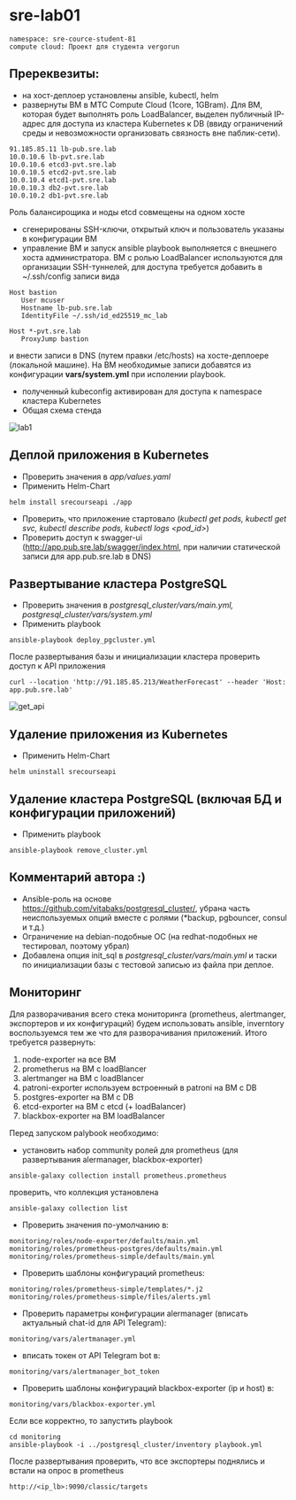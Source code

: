 # sre-lab01
```
namespace: sre-cource-student-81
compute cloud: Проект для студента vergorun
```

## Пререквезиты: 
 - на хост-деплоер установлены ansible, kubectl, helm
 - развернуты ВМ в МТС Compute Cloud (1core, 1GBram). Для ВМ, которая будет выполнять роль LoadBalancer, выделен публичный IP-адрес для доступа из кластера Kubernetes к DB (ввиду ограничений среды и невозможности организовать связность вне паблик-сети).

```
91.185.85.11 lb-pub.sre.lab
10.0.10.6 lb-pvt.sre.lab
10.0.10.6 etcd3-pvt.sre.lab
10.0.10.5 etcd2-pvt.sre.lab
10.0.10.4 etcd1-pvt.sre.lab
10.0.10.3 db2-pvt.sre.lab
10.0.10.2 db1-pvt.sre.lab
```
Роль балансирощика и ноды etcd совмещены на одном хосте
 - сгенерированы SSH-ключи, открытый ключ и пользователь указаны в конфигурации ВМ
 - управление ВМ и запуск ansible playbook выполняется с внешнего хоста администратора. ВМ с ролью LoadBalancer используются для организации SSH-туннелей, для доступа требуется добавить в ~/.ssh/config записи вида
```
Host bastion
   User mcuser
   Hostname lb-pub.sre.lab
   IdentityFile ~/.ssh/id_ed25519_mc_lab

Host *-pvt.sre.lab
   ProxyJump bastion
```
и внести записи в DNS (путем правки /etc/hosts) на хосте-деплоере (локальной машине). На ВМ необходимые записи добавятся из конфигурации **vars/system.yml** при исполении playbook.
 - полученный kubeconfig активирован для доступа к namespace кластера Kubernetes 
 - Общая схема стенда

![lab1](https://github.com/vergorun/sre-lab01/assets/36616396/8cd43c47-2771-4fef-ab04-75f9946dff62)

## Деплой приложения в Kubernetes
- Проверить значения в *app/values.yaml*
- Применить Helm-Chart
```
helm install srecourseapi ./app
```
- Проверить, что приложение стартовало (*kubectl get pods, kubectl get svc, kubectl describe pods, kubectl logs <pod_id>*)
- Проверить доступ к swagger-ui (http://app.pub.sre.lab/swagger/index.html, при наличии статической записи для app.pub.sre.lab в DNS)
## Развертывание кластера PostgreSQL
- Проверить значения в *postgresql_cluster/vars/main.yml, postgresql_cluster/vars/system.yml*
- Применить playbook
```
ansible-playbook deploy_pgcluster.yml
```

После развертывания базы и инициализации кластера проверить доступ к API приложения
```
curl --location 'http://91.185.85.213/WeatherForecast' --header 'Host: app.pub.sre.lab'
```
![get_api](https://github.com/vergorun/sre-lab01/assets/36616396/10ce8bce-6836-4bbd-ba00-7772286d7da1)

## Удаление приложения из Kubernetes
- Применить Helm-Chart
```
helm uninstall srecourseapi
```

## Удаление кластера PostgreSQL (включая БД и конфигурации приложений)
- Применить playbook
```
ansible-playbook remove_cluster.yml
```

## Комментарий автора :)

- Ansible-роль на основе https://github.com/vitabaks/postgresql_cluster/, убрана часть неиспользуемых опций вместе с ролями (*backup, pgbouncer, consul и т.д.)
- Ограничение на debian-подобные ОС (на redhat-подобных не тестировал, поэтому убрал)
- Добавлена опция init_sql в *postgresql_cluster/vars/main.yml* и таски по инициализации базы с тестовой записью из файла при деплое.

## Мониторинг 

Для разворачивания всего стека мониторинга (prometheus, alertmanger, экспортеров и их конфигураций) будем использовать ansible, inverntory воспользуемся тем же что для разворачивания приложений.
Итого требуется развернуть:
1. node-exporter на все ВМ
2. prometherus на ВМ с loadBlancer
3. alertmanger на ВМ с loadBlancer
4. patroni-exporter используем встроенный в patroni на ВМ с DB
5. postgres-exporter на ВМ с DB
6. etcd-exporter на ВМ с etcd (+ loadBalancer)
7. blackbox-exporter на ВМ loadBalancer


Перед запуском palybook необходимо:
- установить набор community ролей для prometheus (для развертывания alermanager, blackbox-exporter)
```
ansible-galaxy collection install prometheus.prometheus
```

проверить, что коллекция установлена
```
ansible-galaxy collection list
```


- Проверить значения по-умолчанию в:

```
monitoring/roles/node-exporter/defaults/main.yml
monitoring/roles/prometheus-postgres/defaults/main.yml
monitoring/roles/prometheus-simple/defaults/main.yml
```
- Проверить шаблоны конфигураций prometheus:
```
monitoring/roles/prometheus-simple/templates/*.j2
monitoring/roles/prometheus-simple/files/alerts.yml
```
- Проверить параметры конфигурации alermanager (вписать актуальный chat-id для API Telegram):
```
monitoring/vars/alertmanager.yml
```
- вписать токен от API Telegram bot в:
```
monitoring/vars/alertmanager_bot_token 
```

- Проверить шаблоны конфигураций blackbox-exporter (ip и host) в:
```
monitoring/vars/blackbox-exporter.yml
```

Если все корректно, то запустить playbook
```
cd monitoring
ansible-playbook -i ../postgresql_cluster/inventory playbook.yml
```

После развертывания проверить, что все экспортеры поднялись и встали на опрос в prometheus

```
http://<ip_lb>:9090/classic/targets
```